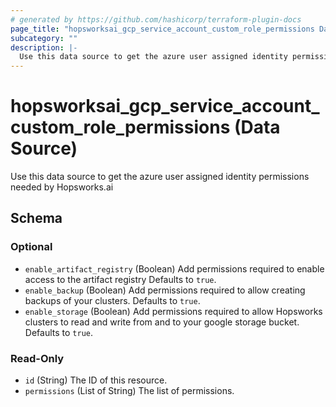 ```yaml
---
# generated by https://github.com/hashicorp/terraform-plugin-docs
page_title: "hopsworksai_gcp_service_account_custom_role_permissions Data Source - terraform-provider-hopsworksai"
subcategory: ""
description: |-
  Use this data source to get the azure user assigned identity permissions needed by Hopsworks.ai
---
```


# hopsworksai_gcp_service_account_custom_role_permissions (Data Source)

Use this data source to get the azure user assigned identity permissions needed by Hopsworks.ai



<!-- schema generated by tfplugindocs -->
## Schema

### Optional

- `enable_artifact_registry` (Boolean) Add permissions required to enable access to the artifact registry Defaults to `true`.
- `enable_backup` (Boolean) Add permissions required to allow creating backups of your clusters. Defaults to `true`.
- `enable_storage` (Boolean) Add permissions required to allow Hopsworks clusters to read and write from and to your google storage bucket. Defaults to `true`.

### Read-Only

- `id` (String) The ID of this resource.
- `permissions` (List of String) The list of permissions.

